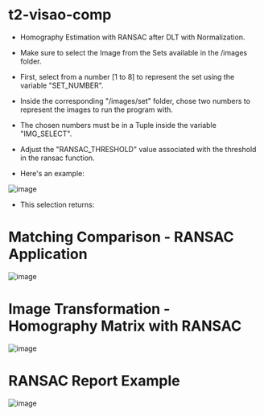 # t2-visao-comp

- Homography Estimation with RANSAC after DLT with Normalization.

- Make sure to select the Image from the Sets available in the /images folder. 

- First, select from a number [1 to 8] to represent the set using the variable "SET_NUMBER".

- Inside the corresponding "/images/set" folder, chose two numbers to represent the images to run the program with. 

- The chosen numbers must be in a Tuple inside the variable "IMG_SELECT". 

- Adjust the "RANSAC_THRESHOLD" value associated with the threshold in the ransac function. 

- Here's an example:

![image](https://github.com/user-attachments/assets/3c97355d-2482-4cf3-b803-520a1ba39db6)

- This selection returns:

# Matching Comparison - RANSAC Application
  
![image](https://github.com/user-attachments/assets/7c19f83f-0ed2-49ef-9acc-21231cd110da)

# Image Transformation - Homography Matrix with RANSAC
  
![image](https://github.com/user-attachments/assets/329d3d60-a643-47be-bda9-cc04f2db00b8)

# RANSAC Report Example
  
![image](https://github.com/user-attachments/assets/38b7b22d-0f8d-4d5a-aba4-9ff6cf4c8b6c)

